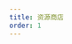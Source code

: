 ```yaml
---
title: 资源商店
order: 1
---
```

<script setup>
import  ResStore  from '../../components/ResStore.vue';
</script>

<ResStore />
